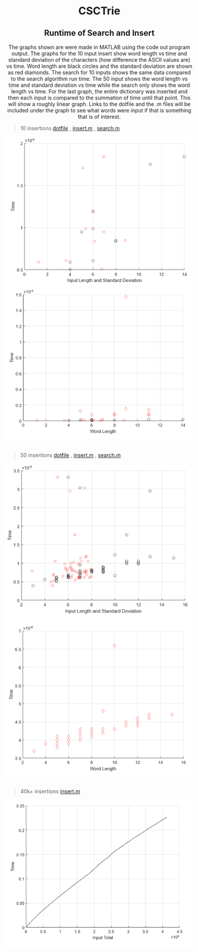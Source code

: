 <h1 align="center">CSCTrie</h1>
<h2 align="center">Runtime of Search and Insert</h2>


<p align="center">The graphs shown are were made in MATLAB using the code out program output.  The graphs for the 10 input insert show word length vs time and standard deviation of the characters (how difference the ASCII values are)
vs time.  Word length are black circles and the standard deviation are shown as red diamonds.  The search for 10 inputs shows the same data compared to the search algorithm run time.
The 50 input shows the word length vs time and standard deviation vs time while the search only shows the word length vs time.  For the last graph, the entire dictionary was inserted and then
each input is compared to the summation of time until that point.  This will show a roughly linear graph.  Links to the dotfile and the .m files will be included under the graph to see what words were input
if that is something that is of interest.
 
</p>


>10 insertions [dotfile](https://github.com/Hollands09/CSCTrie/tree/main/img/10dotfilegraph.txt) , [insert.m](https://github.com/Hollands09/CSCTrie/tree/main/img/10insertTime.m) , [search.m](https://github.com/Hollands09/CSCTrie/tree/main/img/10searchTime.m)


<img src="img/10insert.png">
<img src="img/10search.png">
<br>
<br>

>50 insertions [dotfile](https://github.com/Hollands09/CSCTrie/tree/main/img/50dotfile.txt) , [insert.m](https://github.com/Hollands09/CSCTrie/tree/main/img/50insertTime.m) , [search.m](https://github.com/Hollands09/CSCTrie/tree/main/img/50searchTime.m)

<img src="img/50inpinsert.png">
<img src="img/50search.png">
<br>
<br>


>40k+ insertions [insert.m](https://github.com/Hollands09/CSCTrie/tree/main/img/40ThouinsertTime.m)


<img src="img/40kinsert.png">
<br>
<br>

